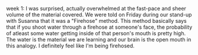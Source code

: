 week 1:
I was surprised, actually overwhelmed at the fast-pace and sheer volume of the material covered. We were told on Friday during our stand-up with Susanna that it was a "Firehose" method. This method basically says that if you shoot water through a firehose at someone's face, the probability of atleast some water getting inside of that person's mouth is pretty high. The water is the material we are learning and our brain is the open mouth in this analogy. I definitely feel like I'm being firehosed. 

